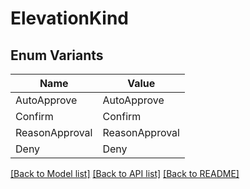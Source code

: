 # ElevationKind

## Enum Variants

| Name | Value |
|---- | -----|
| AutoApprove | AutoApprove |
| Confirm | Confirm |
| ReasonApproval | ReasonApproval |
| Deny | Deny |


[[Back to Model list]](../README.md#documentation-for-models) [[Back to API list]](../README.md#documentation-for-api-endpoints) [[Back to README]](../README.md)


